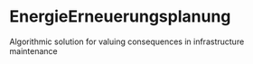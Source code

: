 # EnergieErneuerungsplanung
Algorithmic solution for valuing consequences in infrastructure maintenance
